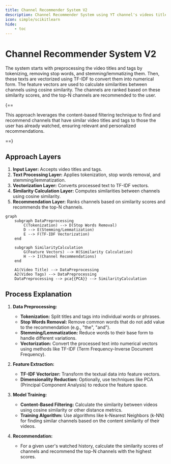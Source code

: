 ```yaml
---
title: Channel Recommender System V2
description: Channel Recommender System using YT channel's videos title and tags.
icon: simple/scikitlearn
hide:
    - toc
---
```


# Channel Recommender System V2

The system starts with preprocessing the video titles and tags by tokenizing, removing stop words, and stemming/lemmatizing them. Then, these texts are vectorized using TF-IDF to convert them into numerical form. The feature vectors are used to calculate similarities between channels using cosine similarity. The channels are ranked based on these similarity scores, and the top-N channels are recommended to the user.

{==

This approach leverages the content-based filtering technique to find and recommend channels that have similar video titles and tags to those the user has already watched, ensuring relevant and personalized recommendations.

==}

## Approach Layers

1. **Input Layer:** Accepts video titles and tags.
2. **Text Processing Layer:** Applies tokenization, stop words removal, and stemming/lemmatization.
3. **Vectorization Layer:** Converts processed text to TF-IDF vectors.
4. **Similarity Calculation Layer:** Computes similarities between channels using cosine similarity.
5. **Recommendation Layer:** Ranks channels based on similarity scores and recommends the top-N channels.

```mermaid
graph
    subgraph DataPreprocessing
        C(Tokenization) --> D(Stop Words Removal)
        D --> E(Stemming/Lemmatization)
        E --> F(TF-IDF Vectorization)
    end

    subgraph SimilarityCalculation
        G(Feature Vectors) --> H(Similarity Calculation)
        H --> I(Channel Recommendations)
    end

    A1(Video Title) --> DataPreprocessing
    A2(Video Tags) --> DataPreprocessing
    DataPreprocessing --> pca{{PCA}} --> SimilarityCalculation
```

## Process Explanation

1. **Data Preprocessing:**
    - **Tokenization:** Split titles and tags into individual words or phrases.
    - **Stop Words Removal:** Remove common words that do not add value to the recommendation (e.g., "the", "and").
    - **Stemming/Lemmatization:** Reduce words to their base form to handle different variations.
    - **Vectorization:** Convert the processed text into numerical vectors using methods like TF-IDF (Term Frequency-Inverse Document Frequency).

2. **Feature Extraction:**
    - **TF-IDF Vectorizer:** Transform the textual data into feature vectors.
    - **Dimensionality Reduction:** Optionally, use techniques like PCA (Principal Component Analysis) to reduce the feature space.

3. **Model Training:**
    - **Content-Based Filtering:** Calculate the similarity between videos using cosine similarity or other distance metrics.
    - **Training Algorithm:** Use algorithms like k-Nearest Neighbors (k-NN) for finding similar channels based on the content similarity of their videos.

4. **Recommendation:**
    - For a given user's watched history, calculate the similarity scores of channels and recommend the top-N channels with the highest scores.
